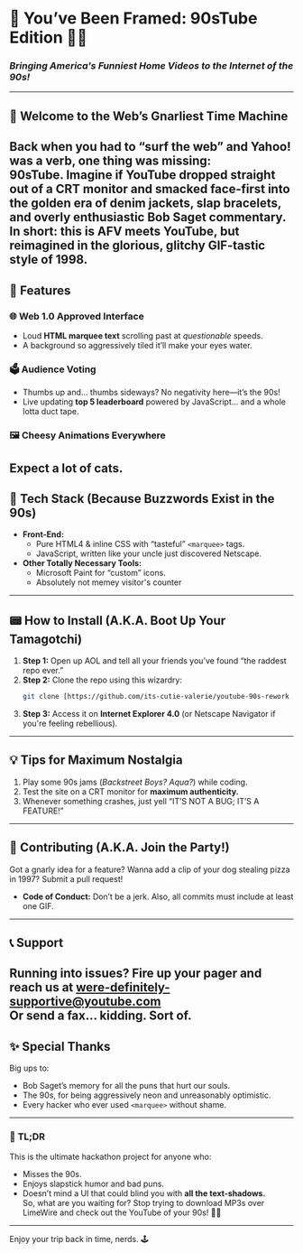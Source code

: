 # 📼 **You’ve Been Framed: 90sTube Edition** 🎥🎉  
### *Bringing America's Funniest Home Videos to the Internet of the 90s!*  
---
## 🚀 **Welcome to the Web’s Gnarliest Time Machine**  
Back when you had to “surf the web” and Yahoo! was a verb, one thing was missing:  
**90sTube.** Imagine if YouTube dropped straight out of a CRT monitor and smacked face-first into the golden era of denim jackets, slap bracelets, and overly enthusiastic Bob Saget commentary.  
In short: **this is AFV meets YouTube, but reimagined in the glorious, glitchy GIF-tastic style of 1998.**  
---
## 💾 **Features**  
### 🌐 **Web 1.0 Approved Interface**  
- Loud **HTML marquee text** scrolling past at *questionable* speeds.  
- A background so aggressively tiled it’ll make your eyes water.  
### 🗳️ **Audience Voting**  
- Thumbs up and… thumbs sideways? No negativity here—it’s the 90s!  
- Live updating **top 5 leaderboard** powered by JavaScript… and a whole lotta duct tape.  
### 🖼️ **Cheesy Animations Everywhere**  
Expect a lot of cats.  
---
## 🌈 **Tech Stack (Because Buzzwords Exist in the 90s)**  
- **Front-End:**  
  - Pure HTML4 & inline CSS with “tasteful” `<marquee>` tags.  
  - JavaScript, written like your uncle just discovered Netscape.  
- **Other Totally Necessary Tools:**  
  - Microsoft Paint for “custom” icons.  
  - Absolutely not memey visitor's counter
---
## 📟 **How to Install (A.K.A. Boot Up Your Tamagotchi)**  
1. **Step 1:** Open up AOL and tell all your friends you’ve found “the raddest repo ever.”  
2. **Step 2:** Clone the repo using this wizardry:  
   ```bash  
   git clone [https://github.com/its-cutie-valerie/youtube-90s-rework ](https://github.com/its-cutie-valerie/youtube-90s-rework) 
   ```  
3. **Step 3:** Access it on **Internet Explorer 4.0** (or Netscape Navigator if you're feeling rebellious).  
---
## 💡 **Tips for Maximum Nostalgia**  
1. Play some 90s jams (*Backstreet Boys? Aqua?*) while coding.  
2. Test the site on a CRT monitor for **maximum authenticity.**  
3. Whenever something crashes, just yell “IT’S NOT A BUG; IT’S A FEATURE!”  
---
## 🎯 **Contributing (A.K.A. Join the Party!)**  
Got a gnarly idea for a feature? Wanna add a clip of your dog stealing pizza in 1997? Submit a pull request!  
- **Code of Conduct:** Don’t be a jerk. Also, all commits must include at least one GIF.  
---
## 📞 **Support**  
Running into issues? Fire up your pager and reach us at **were-definitely-supportive@youtube.com**  
Or send a fax… kidding. Sort of.  
---
## ✨ **Special Thanks**  
Big ups to:  
- Bob Saget’s memory for all the puns that hurt our souls.  
- The 90s, for being aggressively neon and unreasonably optimistic.  
- Every hacker who ever used `<marquee>` without shame.  
---
### 🌟 **TL;DR**  
This is the ultimate hackathon project for anyone who:  
- Misses the 90s.  
- Enjoys slapstick humor and bad puns.  
- Doesn’t mind a UI that could blind you with **all the text-shadows.**  
So, what are you waiting for? Stop trying to download MP3s over LimeWire and check out the YouTube of your 90s! 🎥✨  
---
Enjoy your trip back in time, nerds. 🕹️
